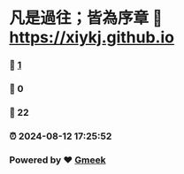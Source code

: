 # 凡是過往；皆為序章 :link: https://xiykj.github.io 
### :page_facing_up: [1](https://xiykj.github.io/tag.html) 
### :speech_balloon: 0 
### :hibiscus: 22 
### :alarm_clock: 2024-08-12 17:25:52 
### Powered by :heart: [Gmeek](https://github.com/Meekdai/Gmeek)
